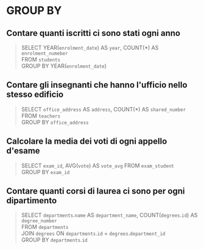 # GROUP BY

## Contare quanti iscritti ci sono stati ogni anno

> SELECT YEAR(`enrolment_date`) AS `year`, COUNT(\*) AS `enrolment_numeber`  
> FROM `students`  
> GROUP BY YEAR(`enrolment_date`)

## Contare gli insegnanti che hanno l'ufficio nello stesso edificio

> SELECT `office_address` AS `address`, COUNT(\*) AS `shared_number`  
> FROM `teachers`  
> GROUP BY `office_address`

## Calcolare la media dei voti di ogni appello d'esame

> SELECT `exam_id`, AVG(`vote`) AS `vote_avg`
> FROM `exam_student`  
> GROUP BY `exam_id`

## Contare quanti corsi di laurea ci sono per ogni dipartimento

> SELECT `departments`.`name` AS `department_name`, COUNT(`degrees`.`id`) AS `degree_number`  
> FROM `departments`  
> JOIN `degrees` ON `departments`.`id` = `degrees`.`department_id`  
> GROUP BY `departments`.`id`
